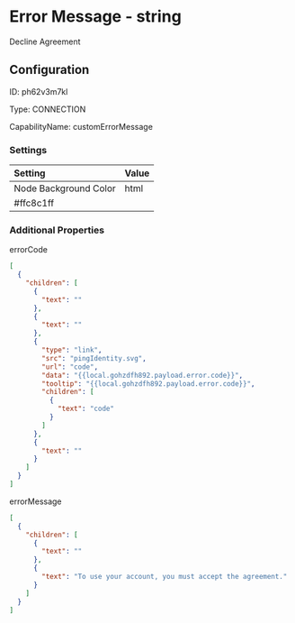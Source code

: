# Error Message - string 
Decline Agreement
## Configuration
ID:  ph62v3m7kl

Type: CONNECTION 

CapabilityName: customErrorMessage

### Settings
| Setting | Value  |
| :------------------------ | ---------------------------------------- |
| Node Background Color | html 
#ffc8c1ff | 






### Additional Properties
errorCode
```json 
[
  {
    "children": [
      {
        "text": ""
      },
      {
        "text": ""
      },
      {
        "type": "link",
        "src": "pingIdentity.svg",
        "url": "code",
        "data": "{{local.gohzdfh892.payload.error.code}}",
        "tooltip": "{{local.gohzdfh892.payload.error.code}}",
        "children": [
          {
            "text": "code"
          }
        ]
      },
      {
        "text": ""
      }
    ]
  }
]
```


errorMessage
```json 
[
  {
    "children": [
      {
        "text": ""
      },
      {
        "text": "To use your account, you must accept the agreement."
      }
    ]
  }
]
```




